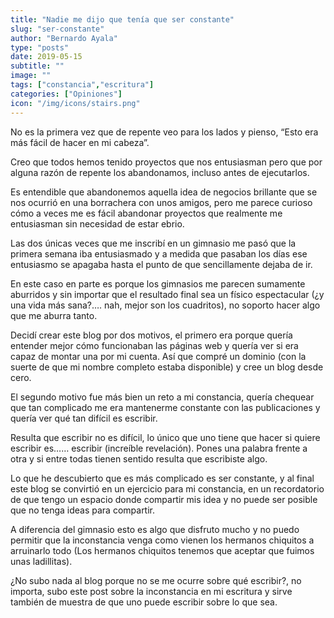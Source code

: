 ```yaml
---
title: "Nadie me dijo que tenía que ser constante"
slug: "ser-constante"
author: "Bernardo Ayala"
type: "posts"
date: 2019-05-15
subtitle: ""
image: ""
tags: ["constancia","escritura"]
categories: ["Opiniones"]
icon: "/img/icons/stairs.png"
---
```

No es la primera vez que de repente veo para los lados y pienso, “Esto era más fácil de hacer en mi cabeza”.<!--more-->

Creo que todos hemos tenido proyectos que nos entusiasman pero que por alguna razón de repente los abandonamos, incluso antes de ejecutarlos.

Es entendible que abandonemos aquella idea de negocios brillante que se nos ocurrió en una borrachera con unos amigos, pero me parece curioso cómo a veces me es fácil abandonar proyectos que realmente me entusiasman sin necesidad de estar ebrio.

Las dos únicas veces que me inscribí en un gimnasio me pasó que la primera semana iba entusiasmado y a medida que pasaban los días ese entusiasmo se apagaba hasta el punto de que sencillamente dejaba de ir.

En este caso en parte es porque los gimnasios me parecen sumamente aburridos y sin importar que el resultado final sea un físico espectacular (¿y una vida más sana?…. nah, mejor son los cuadritos), no soporto hacer algo que me aburra tanto.

Decidí crear este blog por dos motivos, el primero era porque quería entender mejor cómo funcionaban las páginas web y quería ver si era capaz de montar una por mi cuenta. Así que compré un dominio (con la suerte de que mi nombre completo estaba disponible) y cree un blog desde cero.

El segundo motivo fue más bien un reto a mi constancia, quería chequear que tan complicado me era mantenerme constante con las publicaciones y quería ver qué tan difícil es escribir.

Resulta que escribir no es difícil, lo único que uno tiene que hacer si quiere escribir es…… escribir (increíble revelación). Pones una palabra frente a otra y si entre todas tienen sentido resulta que escribiste algo.

Lo que he descubierto que es más complicado es ser constante, y al final este blog se convirtió en un ejercicio para mi constancia, en un recordatorio de que tengo un espacio donde compartir mis idea y no puede ser posible que no tenga ideas para compartir.

A diferencia del gimnasio esto es algo que disfruto mucho y no puedo permitir que la inconstancia venga como vienen los hermanos chiquitos a arruinarlo todo (Los hermanos chiquitos tenemos que aceptar que fuimos unas ladillitas).

¿No subo nada al blog porque no se me ocurre sobre qué escribir?, no importa, subo este post sobre la inconstancia en mi escritura y sirve también de muestra de que uno puede escribir sobre lo que sea.
